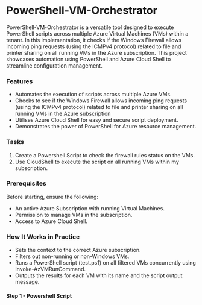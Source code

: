 # PowerShell-VM-Orchestrator

PowerShell-VM-Orchestrator is a versatile tool designed to execute PowerShell scripts across multiple Azure Virtual Machines (VMs) within a tenant. In this implementation, it checks if the Windows Firewall allows incoming ping requests (using the ICMPv4 protocol) related to file and printer sharing on all running VMs in the Azure subscription. This project showcases automation using PowerShell and Azure Cloud Shell to streamline configuration management.

### Features
- Automates the execution of scripts across multiple Azure VMs.
- Checks to see if the Windows Firewall allows incoming ping requests (using the ICMPv4 protocol) related to file and printer sharing on all running VMs in the Azure subscription
- Utilises Azure Cloud Shell for easy and secure script deployment.
- Demonstrates the power of PowerShell for Azure resource management.


### Tasks
1. Create a Powershell Script to check the firewall rules status on the VMs.
2. Use CloudShell to execute the script on all running VMs within my subscription.

### Prerequisites
Before starting, ensure the following:
- An active Azure Subscription with running Virtual Machines.
- Permission to manage VMs in the subscription.
- Access to Azure Cloud Shell.

### How It Works in Practice
- Sets the context to the correct Azure subscription.
- Filters out non-running or non-Windows VMs.
- Runs a PowerShell script (test.ps1) on all filtered VMs concurrently using Invoke-AzVMRunCommand.
- Outputs the results for each VM with its name and the script output message.

#### Step 1 - Powershell Script




